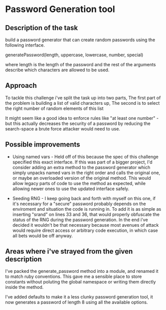 # Password Generation tool

## Description of the task
build a password generator that can create random passwords using the following interface.

generatePassword(length, uppercase, lowercase, number, special)

where length is the length of the password and the rest of the arguments describe which characters are allowed to be used.

## Approach

To tackle this challenge i've split the task up into two parts, The first part of the problem is building a list of valid characters up, The second is to select the right number of random elements of this list

It might seem like a good idea to enforce rules like "at least one number" - but this actually decreases the security of a password by reducing the search-space a brute force attacker would need to use.

## Possible improvements

* Using named vars - Held off of this because the spec of this challenge specified this exact interface. If this was part of a bigger project, I'd consider adding an extra method to the password generator which simply unpacks named vars in the right order and calls the original one, or maybe an overloaded version of the original method. This would allow legacy parts of code to use the method as expected, while allowing newer ones to use the updated interface safely.

* Seeding RNG - I keep going back and forth with myself on this one, if it's necessary for a "secure" password probably depends on the enviroment and situation the code is running in. To add it is as simple as inserting "srand" on lines 33 and 36, that would properly obfuscate the status of the RNG during the password generation. In the end i've decided it wouldn't be that necessary because most avenues of attack would require direct access or arbitrary code execution, in which case all bets would be off anyway.

## Areas where i've strayed from the given description

I've packed the generate_password method into a module, and renamed it to match ruby conventions. This gave me a sensible place to store constants without poluting the global namespace or writing them directly inside the method.

I've added defaults to make it a less clunky password generation tool, it now generates a password of length 8 using all the available options.
